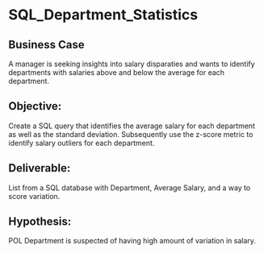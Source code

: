 # SQL_Department_Statistics

## Business Case
A manager is seeking insights into salary disparaties and wants to identify departments with salaries above and below the average for each department.

## Objective:
Create a SQL query that identifies the average salary for each department as well as the standard deviation.
Subsequently use the z-score metric to identify salary outliers for each department.

## Deliverable:
List from a SQL database with Department, Average Salary, and a way to score variation.

## Hypothesis:
POL Department is suspected of having high amount of variation in salary.
